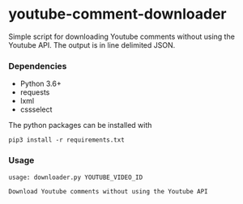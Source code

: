 # youtube-comment-downloader
Simple script for downloading Youtube comments without using the Youtube API. The output is in line delimited JSON.

### Dependencies
* Python 3.6+
* requests
* lxml
* cssselect

The python packages can be installed with

```
pip3 install -r requirements.txt
```

### Usage
```
usage: downloader.py YOUTUBE_VIDEO_ID

Download Youtube comments without using the Youtube API

